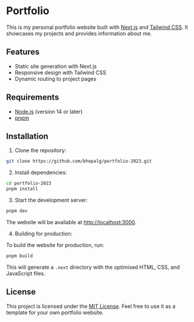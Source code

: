 # Portfolio

This is my personal portfolio website built with [Next.js](https://nextjs.org/) and [Tailwind CSS](https://tailwindcss.com/). It showcases my projects and provides information about me.

## Features

- Static site generation with Next.js
- Responsive design with Tailwind CSS
- Dynamic routing to project pages

## Requirements

- [Node.js](https://nodejs.org/) (version 14 or later)
- [pnpm](https://pnpm.io/)

## Installation

1. Clone the repository:

```bash
git clone https://github.com/bhopalg/portfolio-2023.git
```

2. Install dependencies:

```bash
cd portfolio-2023
pnpm install
```

3. Start the development server:

```bash
pnpm dev
```

The website will be available at [http://localhost:3000](http://localhost:3000).

4. Building for production:

To build the website for production, run:

```bash
pnpm build
```

This will generate a `.next` directory with the optimised HTML, CSS, and JavaScript files.

## License

This project is licensed under the [MIT License](LICENSE). Feel free to use it as a template for your own portfolio website.
